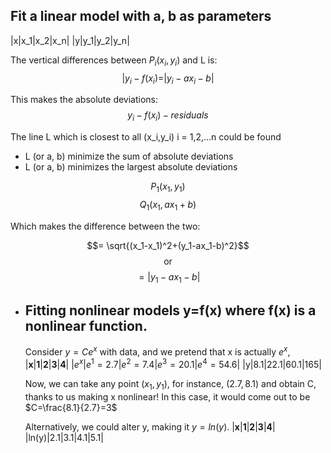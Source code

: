 ## Fit a linear model with a, b as parameters
|x|x_1|x_2|x_n|
|y|y_1|y_2|y_n|

The vertical differences between $P_i (x_i, y_i)$ and L is:
$$|y_i-f(x_i) = |y_i-ax_i-b|$$

This makes the absolute deviations:
$$y_i-f(x_i)-residuals$$

The line L which is closest to all (x_i,y_i) i = 1,2,...n could be found
* L (or a, b) minimize the sum of absolute deviations
* L (or a, b) minimizes the largest absolute deviations

$$P_1 (x_1, y_1)$$
$$Q_1 (x_1, ax_1+b)$$

Which makes the difference between the two:

$$= \sqrt{(x_1-x_1)^2+(y_1-ax_1-b)^2}$$
$$\text{or}$$
$$=|y_1-ax_1-b|$$
- ## Fitting nonlinear models y=f(x) where f(x) is a nonlinear function.
  Consider $y=Ce^x$ with data, and we pretend that x is actually $e^x$,
  |**x**|**1**|**2**|**3**|**4**|
  |$e^x$|$e^1=2.7$|$e^2=7.4$|$e^3=20.1$|$e^4=54.6$|
  |y|8.1|22.1|60.1|165|
  
  Now, we can take any point $(x_1,y_1)$, for instance, $(2.7, 8.1)$ and obtain C, thanks to us making x nonlinear! In this case, it would come out to be $C=\frac{8.1}{2.7}=3$
  
  Alternatively, we could alter y, making it $y = ln(y).$
  |**x**|**1**|**2**|**3**|**4**|
  |ln(y)|2.1|3.1|4.1|5.1|